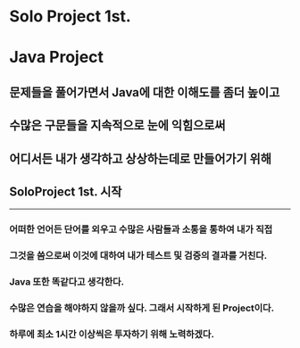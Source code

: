 # Solo Project 1st. <h1>Java Project</h1>

## 문제들을 풀어가면서 Java에 대한 이해도를 좀더 높이고
## 수많은 구문들을 지속적으로 눈에 익힘으로써
## 어디서든 내가 생각하고 상상하는데로 만들어가기 위해
## SoloProject 1st. 시작
<hr>

### 어떠한 언어든 단어를 외우고 수많은 사람들과 소통을 통하여 내가 직접
### 그것을 씀으로써 이것에 대하여 내가 테스트 및 검증의 결과를 거친다.
### Java 또한 똑같다고 생각한다.
### 수많은 연습을 해야하지 않을까 싶다. 그래서 시작하게 된 Project이다.
### 하루에 최소 1시간 이상씩은 투자하기 위해 노력하겠다.